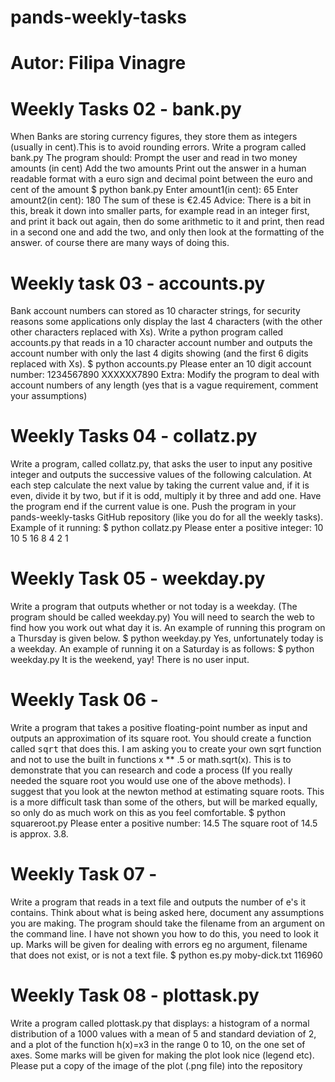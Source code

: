 # pands-weekly-tasks
# Autor: Filipa Vinagre

# Weekly Tasks 02 - bank.py
When Banks are storing currency figures, they store them as integers (usually in cent).This is to avoid rounding errors. 
Write a program called bank.py 
The program should:
Prompt the user and read in two money amounts (in cent)
Add the two amounts
Print out the answer in a human readable format with a euro sign and decimal point between the euro and cent of the amount 
$ python bank.py
Enter amount1(in cent): 65
Enter amount2(in cent): 180
The sum of these is €2.45
Advice: There is a bit in this, break it down into smaller parts, for example read in an integer first, and print it back out again, then do some arithmetic to it and print, then read in a second one and add the two, and only then look at the formatting of the answer. of course there are many ways of doing this.

# Weekly task 03 - accounts.py
Bank account numbers can stored as 10 character strings, for security reasons some applications only display the last 4 characters (with the other other characters replaced with Xs).
Write a python program called accounts.py that reads in a 10 character account number and outputs the account number with only the last 4 digits showing (and the first 6 digits replaced with Xs).
$ python accounts.py
Please enter an 10 digit account number: 1234567890
XXXXXX7890
Extra:
Modify the program to deal with account numbers of any length (yes that is a vague requirement, comment your assumptions)

# Weekly Tasks 04 - collatz.py
Write a program, called collatz.py, that asks the user to input any positive integer and outputs the successive values of the following calculation.
At each step calculate the next value by taking the current value and, if it is even, divide it by two, but if it is odd, multiply it by three and add one.
Have the program end if the current value is one.
Push the program in your pands-weekly-tasks GitHub repository (like you do for all the weekly tasks).
Example of it running:
$ python collatz.py
Please enter a positive integer: 10
10 5 16 8 4 2 1

# Weekly Task 05 - weekday.py
Write a program that outputs whether or not today is a weekday. (The program should be called weekday.py)
You will need to search the web to find how you work out what day it is.
An example of running this program on a Thursday is given below.
$ python weekday.py
Yes, unfortunately today is a weekday.
An example of running it on a Saturday is as follows:
$ python weekday.py
It is the weekend, yay!
There is no user input.

# Weekly Task 06 - 
Write a program that takes a positive floating-point number as input and outputs an approximation of its square root.
You should create a function called <tt>sqrt</tt> that does this.
I am asking you to create your own sqrt function and not to use the built in functions x ** .5 or math.sqrt(x).
This is to demonstrate that you can research and code a process (If you really needed the square root you would use one of the above methods). I suggest that you look at the newton method at estimating square roots. 
This is a more difficult task than some of the others, but will be marked equally, so only do as much work on this as you feel comfortable.
$ python squareroot.py
Please enter a positive number: 14.5
The square root of 14.5 is approx. 3.8.

# Weekly Task 07 - 
Write a program that reads in a text file and outputs the number of e's it contains. Think about what is being asked here, document any assumptions you are making.
The program should take the filename from an argument on the command line. I have not shown you how to do this, you need to look it up.
Marks will be given for dealing with errors eg no argument, filename that does not exist, or is not a text file.
$ python es.py moby-dick.txt
116960

# Weekly Task 08 - plottask.py
Write a program called plottask.py that displays:
a histogram of a normal distribution of a 1000 values with a mean of 5 and standard deviation of 2, 
and a plot of the function  h(x)=x3 in the range 0 to 10, 
on the one set of axes.
Some marks will be given for making the plot look nice (legend etc).
Please put a copy of the image of the plot (.png file) into the repository